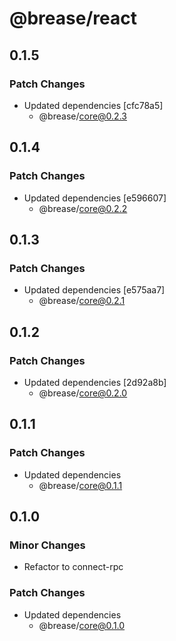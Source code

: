 # @brease/react

## 0.1.5

### Patch Changes

- Updated dependencies [cfc78a5]
  - @brease/core@0.2.3

## 0.1.4

### Patch Changes

- Updated dependencies [e596607]
  - @brease/core@0.2.2

## 0.1.3

### Patch Changes

- Updated dependencies [e575aa7]
  - @brease/core@0.2.1

## 0.1.2

### Patch Changes

- Updated dependencies [2d92a8b]
  - @brease/core@0.2.0

## 0.1.1

### Patch Changes

- Updated dependencies
  - @brease/core@0.1.1

## 0.1.0

### Minor Changes

- Refactor to connect-rpc

### Patch Changes

- Updated dependencies
  - @brease/core@0.1.0
